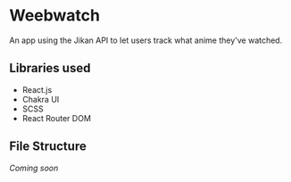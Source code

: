 # Weebwatch

An app using the Jikan API to let users track what anime they've watched. 

## Libraries used 
<ul>
<li>React.js
<li>Chakra UI
<li>SCSS
<li>React Router DOM
</ul>

## File Structure 
*Coming soon* 




